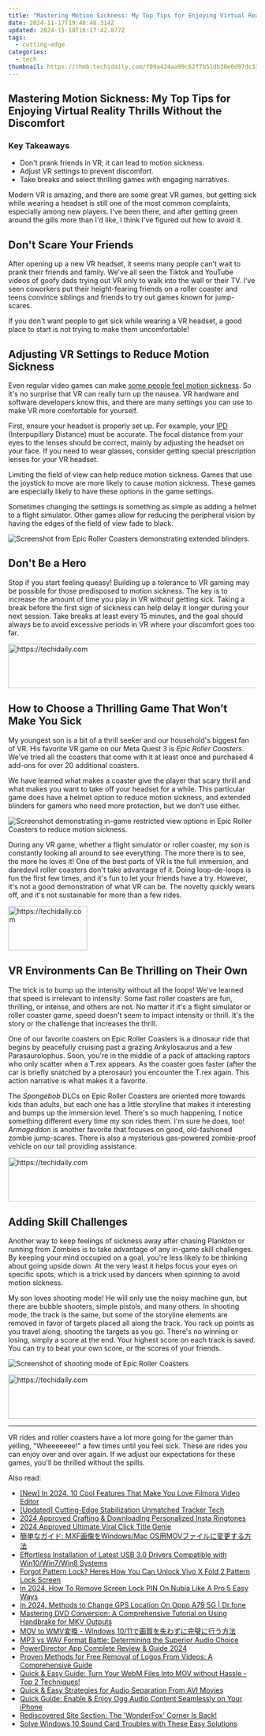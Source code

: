 ```yaml
---
title: "Mastering Motion Sickness: My Top Tips for Enjoying Virtual Reality Thrills Without the Discomfort"
date: 2024-11-17T19:48:48.314Z
updated: 2024-11-18T16:17:42.877Z
tags:
  - cutting-edge
categories:
  - tech
thumbnail: https://thmb.techidaily.com/f09a424aa99c62f7b51db30e0d97dc33c8611de88afaf819d747680f631cd289.jpg
---
```


## Mastering Motion Sickness: My Top Tips for Enjoying Virtual Reality Thrills Without the Discomfort

### Key Takeaways

* Don't prank friends in VR; it can lead to motion sickness.
* Adjust VR settings to prevent discomfort.
* Take breaks and select thrilling games with engaging narratives.

 Modern VR is amazing, and there are some great VR games, but getting sick while wearing a headset is still one of the most common complaints, especially among new players. I've been there, and after getting green around the gills more than I'd like, I think I've figured out how to avoid it.

##  Don't Scare Your Friends

 After opening up a new VR headset, it seems many people can't wait to prank their friends and family. We've all seen the Tiktok and YouTube videos of goofy dads trying out VR only to walk into the wall or their TV. I've seen coworkers put their height-fearing friends on a roller coaster and teens convince siblings and friends to try out games known for jump-scares.

 If you don't want people to get sick while wearing a VR headset, a good place to start is not trying to make them uncomfortable!

##  Adjusting VR Settings to Reduce Motion Sickness

 Even regular video games can make [some people feel motion sickness](https://screen-activity-recording.techidaily.com/new-the-way-of-the-warrior-game-lineup-mirroring-ghost-of-tsushima/). So it's no surprise that VR can really turn up the nausea. VR hardware and software developers know this, and there are many settings you can use to make VR more comfortable for yourself.

 First, ensure your headset is properly set up. For example, your [IPD](https://on-screen-recording.techidaily.com/updated-in-2024-best-tech-to-preserve-classroom-interactions/) (Interpupillary Distance) must be accurate. The focal distance from your eyes to the lenses should be correct, mainly by adjusting the headset on your face. If you need to wear glasses, consider getting special prescription lenses for your VR headset.

 Limiting the field of view can help reduce motion sickness. Games that use the joystick to move are more likely to cause motion sickness. These games are especially likely to have these options in the game settings.

 Sometimes changing the settings is something as simple as adding a helmet to a flight simulator. Other games allow for reducing the peripheral vision by having the edges of the field of view fade to black.

![Screenshot from Epic Roller Coasters demonstrating extended blinders.](https://static1.howtogeekimages.com/wordpress/wp-content/uploads/2024/07/screenshot_20240723_230806_meta-quest.jpg) 

##  Don't Be a Hero

 Stop if you start feeling queasy! Building up a tolerance to VR gaming may be possible for those predisposed to motion sickness. The key is to increase the amount of time you play in VR without getting sick. Taking a break before the first sign of sickness can help delay it longer during your next session. Take breaks at least every 15 minutes, and the goal should always be to avoid excessive periods in VR where your discomfort goes too far.

<!-- affiliate ads begin -->
<a href="https://appsumo.8odi.net/c/5597632/2049382/7443" target="_top" id="2049382">
  <img src="//a.impactradius-go.com/display-ad/7443-2049382" border="0" alt="https://techidaily.com" width="728" height="90"/>
</a>
<img height="0" width="0" src="https://appsumo.8odi.net/i/5597632/2049382/7443" style="position:absolute;visibility:hidden;" border="0" />
<!-- affiliate ads end -->

##  How to Choose a Thrilling Game That Won’t Make You Sick

 My youngest son is a bit of a thrill seeker and our household's biggest fan of VR. His favorite VR game on our Meta Quest 3 is _Epic Roller Coasters_. We've tried all the coasters that come with it at least once and purchased 4 add-ons for over 20 additional coasters.

 We have learned what makes a coaster give the player that scary thrill and what makes you want to take off your headset for a while. This particular game does have a helmet option to reduce motion sickness, and extended blinders for gamers who need more protection, but we don't use either.

![Screenshot demonstrating in-game restricted view options in Epic Roller Coasters to reduce motion sickness.](https://static1.howtogeekimages.com/wordpress/wp-content/uploads/2024/07/screenshot_20240723_225918_meta-quest.jpg) 

 During any VR game, whether a flight simulator or roller coaster, my son is constantly looking all around to see everything. The more there is to see, the more he loves it! One of the best parts of VR is the full immersion, and daredevil roller coasters don't take advantage of it. Doing loop-de-loops is fun the first few times, and it's fun to let your friends have a try. However, it's not a good demonstration of what VR can be. The novelty quickly wears off, and it's not sustainable for more than a few rides.

<!-- affiliate ads begin -->
<a href="https://25home.pxf.io/c/5597632/2148638/16836" target="_top" id="2148638">
  <img src="//a.impactradius-go.com/display-ad/16836-2148638" border="0" alt="https://techidaily.com" width="160" height="90"/>
</a>
<img height="0" width="0" src="https://25home.pxf.io/i/5597632/2148638/16836" style="position:absolute;visibility:hidden;" border="0" />
<!-- affiliate ads end -->

##  VR Environments Can Be Thrilling on Their Own

 The trick is to bump up the intensity without all the loops! We've learned that speed is irrelevant to intensity. Some fast roller coasters are fun, thrilling, or intense, and others are not. No matter if it's a flight simulator or roller coaster game, speed doesn't seem to impact intensity or thrill. It's the story or the challenge that increases the thrill.

 One of our favorite coasters on Epic Roller Coasters is a dinosaur ride that begins by peacefully cruising past a grazing Ankylosaurus and a few Parasaurolophus. Soon, you're in the middle of a pack of attacking raptors who only scatter when a T.rex appears. As the coaster goes faster (after the car is briefly snatched by a pterosaur) you encounter the T.rex again. This action narrative is what makes it a favorite.

 The _Spongebob_ DLCs on Epic Roller Coasters are oriented more towards kids than adults, but each one has a little storyline that makes it interesting and bumps up the immersion level. There's so much happening, I notice something different every time my son rides them. I'm sure he does, too! _Armageddon_ is another favorite that focuses on good, old-fashioned zombie jump-scares. There is also a mysterious gas-powered zombie-proof vehicle on our tail providing assistance.

<!-- affiliate ads begin -->
<a href="https://appsumo.8odi.net/c/5597632/2100527/7443" target="_top" id="2100527">
  <img src="//a.impactradius-go.com/display-ad/7443-2100527" border="0" alt="https://techidaily.com" width="728" height="90"/>
</a>
<img height="0" width="0" src="https://appsumo.8odi.net/i/5597632/2100527/7443" style="position:absolute;visibility:hidden;" border="0" />
<!-- affiliate ads end -->

##  Adding Skill Challenges

 Another way to keep feelings of sickness away after chasing Plankton or running from Zombies is to take advantage of any in-game skill challenges. By keeping your mind occupied on a goal, you're less likely to be thinking about going upside down. At the very least it helps focus your eyes on specific spots, which is a trick used by dancers when spinning to avoid motion sickness.

 My son loves shooting mode! He will only use the noisy machine gun, but there are bubble shooters, simple pistols, and many others. In shooting mode, the track is the same, but some of the storyline elements are removed in favor of targets placed all along the track. You rack up points as you travel along, shooting the targets as you go. There's no winning or losing, simply a score at the end. Your highest score on each track is saved. You can try to beat your own score, or the scores of your friends.

![Screenshot of shooting mode of Epic Roller Coasters](https://static1.howtogeekimages.com/wordpress/wp-content/uploads/2024/07/screenshot_20240724_212933_meta-quest.jpg) 

<!-- affiliate ads begin -->
<a href="https://ephamedtechinc.pxf.io/c/5597632/2123508/26400" target="_top" id="2123508">
  <img src="//a.impactradius-go.com/display-ad/26400-2123508" border="0" alt="https://techidaily.com" width="728" height="90"/>
</a>
<img height="0" width="0" src="https://ephamedtechinc.pxf.io/i/5597632/2123508/26400" style="position:absolute;visibility:hidden;" border="0" />
<!-- affiliate ads end -->

---

 VR rides and roller coasters have a lot more going for the gamer than yelling, "Wheeeeeee!" a few times until you feel sick. These are rides you can enjoy over and over again. If we adjust our expectations for these games, you'll be thrilled without the spills.

<ins class="adsbygoogle"
     style="display:block"
     data-ad-format="autorelaxed"
     data-ad-client="ca-pub-7571918770474297"
     data-ad-slot="1223367746"></ins>

<ins class="adsbygoogle"
     style="display:block"
     data-ad-client="ca-pub-7571918770474297"
     data-ad-slot="8358498916"
     data-ad-format="auto"
     data-full-width-responsive="true"></ins>

<span class="atpl-alsoreadstyle">Also read:</span>
<div><ul>
<li><a href="https://fox-cloud.techidaily.com/new-in-2024-10-cool-features-that-make-you-love-filmora-video-editor/"><u>[New] In 2024, 10 Cool Features That Make You Love Filmora Video Editor</u></a></li>
<li><a href="https://fox-links.techidaily.com/updated-cutting-edge-stabilization-unmatched-tracker-tech/"><u>[Updated] Cutting-Edge Stabilization Unmatched Tracker Tech</u></a></li>
<li><a href="https://extra-information.techidaily.com/2024-approved-crafting-and-downloading-personalized-insta-ringtones/"><u>2024 Approved Crafting & Downloading Personalized Insta Ringtones</u></a></li>
<li><a href="https://some-tips.techidaily.com/2024-approved-ultimate-viral-click-title-genie/"><u>2024 Approved Ultimate Viral Click Title Genie</u></a></li>
<li><a href="https://tech-haven.techidaily.com/mxfwindowsmac-osmov/"><u>簡単なガイド: MXF画像をWindows/Mac OS用MOVファイルに変更する方法</u></a></li>
<li><a href="https://hardware-updates.techidaily.com/effortless-installation-of-latest-usb-30-drivers-compatible-with-win10win7win8-systems/"><u>Effortless Installation of Latest USB 3.0 Drivers Compatible with Win10/Win7/Win8 Systems</u></a></li>
<li><a href="https://android-unlock.techidaily.com/forgot-pattern-lock-heres-how-you-can-unlock-vivo-x-fold-2-pattern-lock-screen-by-drfone-android/"><u>Forgot Pattern Lock? Heres How You Can Unlock Vivo X Fold 2 Pattern Lock Screen</u></a></li>
<li><a href="https://easy-unlock-android.techidaily.com/in-2024-how-to-remove-screen-lock-pin-on-nubia-like-a-pro-5-easy-ways-by-drfone-android/"><u>In 2024, How To Remove Screen Lock PIN On Nubia Like A Pro 5 Easy Ways</u></a></li>
<li><a href="https://phone-solutions.techidaily.com/in-2024-methods-to-change-gps-location-on-oppo-a79-5g-drfone-by-drfone-virtual-android/"><u>In 2024, Methods to Change GPS Location On Oppo A79 5G | Dr.fone</u></a></li>
<li><a href="https://tech-haven.techidaily.com/mastering-dvd-conversion-a-comprehensive-tutorial-on-using-handbrake-for-mkv-outputs/"><u>Mastering DVD Conversion: A Comprehensive Tutorial on Using Handbrake for MKV Outputs</u></a></li>
<li><a href="https://tech-haven.techidaily.com/mov-to-wmv-windows-1011/"><u>MOV to WMV変換 - Windows 10/11で画質を失わずに完璧に行う方法</u></a></li>
<li><a href="https://tech-haven.techidaily.com/mp3-vs-wav-format-battle-determining-the-superior-audio-choice/"><u>MP3 vs WAV Format Battle: Determining the Superior Audio Choice</u></a></li>
<li><a href="https://extra-tips.techidaily.com/powerdirector-app-complete-review-and-guide-2024/"><u>PowerDirector App Complete Review & Guide 2024</u></a></li>
<li><a href="https://tech-haven.techidaily.com/proven-methods-for-free-removal-of-logos-from-videos-a-comprehensive-guide/"><u>Proven Methods for Free Removal of Logos From Videos: A Comprehensive Guide</u></a></li>
<li><a href="https://tech-haven.techidaily.com/quick-and-easy-guide-turn-your-webm-files-into-mov-without-hassle-top-2-techniques/"><u>Quick & Easy Guide: Turn Your WebM Files Into MOV without Hassle - Top 2 Techniques!</u></a></li>
<li><a href="https://tech-haven.techidaily.com/quick-and-easy-strategies-for-audio-separation-from-avi-movies/"><u>Quick & Easy Strategies for Audio Separation From AVI Movies</u></a></li>
<li><a href="https://tech-haven.techidaily.com/quick-guide-enable-and-enjoy-ogg-audio-content-seamlessly-on-your-iphone/"><u>Quick Guide: Enable & Enjoy Ogg Audio Content Seamlessly on Your iPhone</u></a></li>
<li><a href="https://tech-haven.techidaily.com/rediscovered-site-section-the-wonderfox-corner-is-back/"><u>Rediscovered Site Section: The 'WonderFox' Corner Is Back!</u></a></li>
<li><a href="https://sound-issues.techidaily.com/1723016224435-solve-windows-10-sound-card-troubles-with-these-easy-solutions/"><u>Solve Windows 10 Sound Card Troubles with These Easy Solutions</u></a></li>
</ul></div>

